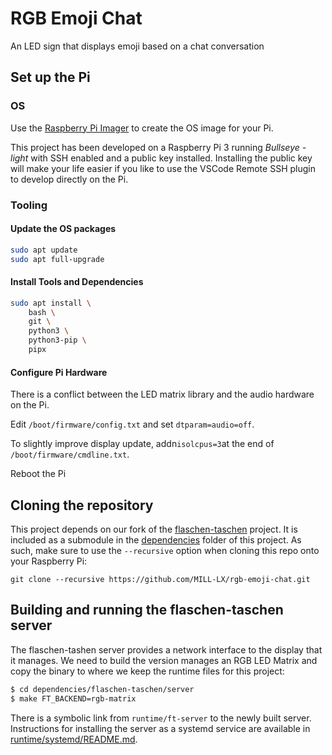 # RGB Emoji Chat
An LED sign that displays emoji based on a chat conversation

## Set up the Pi

### OS

Use the [Raspberry Pi Imager](https://www.raspberrypi.com/software/) to create the OS image for your Pi.

This project has been developed on a Raspberry Pi 3 running *Bullseye - light* with SSH enabled and a public key installed. Installing the public key will make your life easier if you like to use the VSCode Remote SSH plugin to develop directly on the Pi.

### Tooling

#### Update the OS packages

```bash
sudo apt update
sudo apt full-upgrade
```

#### Install Tools and Dependencies

```bash
sudo apt install \
    bash \
    git \
    python3 \
    python3-pip \
    pipx
```

#### Configure Pi Hardware

There is a conflict between the LED matrix library and the audio hardware on the Pi.

Edit `/boot/firmware/config.txt` and set `dtparam=audio=off`.

To slightly improve display update, addn`isolcpus=3`at the end of `/boot/firmware/cmdline.txt`.

Reboot the Pi

## Cloning the repository

This project depends on our fork of the [flaschen-taschen](https://github.com/MILL-LX/flaschen-taschen.git) project. It is included as a submodule in the [dependencies](dependencies) folder of this project. As such, make sure to use the `--recursive` option when cloning this repo onto your Raspberry Pi:

`git clone --recursive https://github.com/MILL-LX/rgb-emoji-chat.git`

## Building and running the flaschen-taschen server

The flaschen-tashen server provides a network interface to the display that it manages. We need to build the version manages an RGB LED Matrix and copy the binary to where we keep the runtime files for this project: 

```bash
$ cd dependencies/flaschen-taschen/server
$ make FT_BACKEND=rgb-matrix
```

There is a symbolic link from `runtime/ft-server` to the newly built server. Instructions for installing the server as a systemd service are available in [runtime/systemd/README.md](runtime/systemd/README.md).
